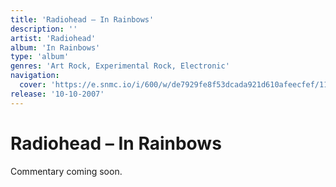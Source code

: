 ```yaml
---
title: 'Radiohead – In Rainbows'
description: ''
artist: 'Radiohead'
album: 'In Rainbows'
type: 'album'
genres: 'Art Rock, Experimental Rock, Electronic'
navigation:
  cover: 'https://e.snmc.io/i/600/w/de7929fe8f53dcada921d610afeecfef/11635024/radiohead-in-rainbows-Cover-Art.jpg'
release: '10-10-2007'
---
```

<music-genre-list :genres="genres"></music-genre-list>

# Radiohead – In Rainbows
Commentary coming soon.

